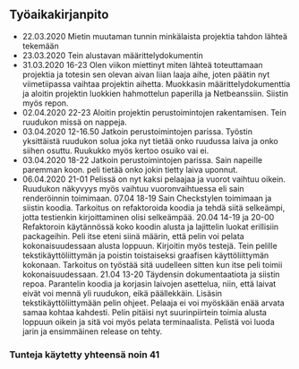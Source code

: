 ## Työaikakirjanpito  ##

* 22.03.2020 Mietin muutaman tunnin minkälaista projektia tahdon lähteä tekemään
* 23.03.2020 Tein alustavan määrittelydokumentin
* 31.03.2020 16-23  Olen viikon miettinyt miten lähteä toteuttamaan projektia ja totesin sen olevan aivan liian laaja aihe, joten päätin nyt viimetiipassa vaihtaa projektin aihetta. Muokkasin määrittelydokumenttia ja aloitin projektin luokkien hahmottelun paperilla ja Netbeanssiin. Siistin myös repon.
* 02.04.2020 22-23 Aloitin projektin perustoimintojen rakentamisen. Tein ruudukon missä on nappeja.
* 03.04.2020 12-16.50 Jatkoin perustoimintojen parissa. Työstin yksittäistä ruudukon solua joka nyt tietää onko ruudussa laiva ja onko siihen osuttu. Ruukukko myös kertoo osuiko vai ei.
* 03.04.2020 18-22 Jatkoin perustoimintojen parissa. Sain napeille paremman koon. peli tietää onko jokin tietty laiva uponnut.
* 06.04.2020 21-01 Pelissä on nyt kaksi pelaajaa ja vuorot vaihtuu oikein. Ruudukon näkyvyys myös vaihtuu vuoronvaihtuessa eli sain renderöinnin toimimaan. 
07.04 18-19 Sain Checkstylen toimimaan ja siistin koodia. Tarkoitus on refaktoroida koodia ja tehdä siitä selkeämpi, jotta testienkin kirjoittaminen olisi selkeämpää.
20.04 14-19 ja 20-00 Refaktoroin käytännössä koko koodin alusta ja lajittelin luokat erillisiin packageihin. Peli itse eteni siinä määrin, että pelin voi pelata kokonaisuudessaan alusta loppuun. Kirjoitin myös testejä. Tein pelille tekstikäyttöliittymän ja poistin toistaiseksi graafisen käyttöliittymän kokonaan. Tarkoitus on työstää sitä uudelleen sitten kun itse peli toimii kokonaisuudessaan. 
21.04 13-20 Täydensin dokumentaatiota ja siistin repoa. Parantelin koodia ja korjasin laivojen asettelua, niin, että laivat eivät voi mennä yli ruudukon, eikä päällekkäin. Lisäsin tekstikäyttöliittymään pelin ohjeet. Pelaaja ei voi myöskään enää arvata samaa kohtaa kahdesti. Pelin pitäisi nyt suurinpiirtein toimia alusta loppuun oikein ja sitä voi myös pelata terminaalista. Pelistä voi luoda jarin ja ensimmäinen release on tehty.

### Tunteja käytetty yhteensä noin 41 
